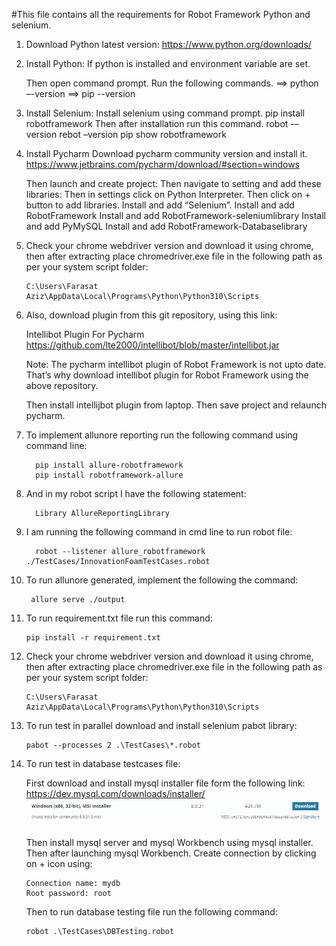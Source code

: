 #This file contains all the requirements for Robot Framework Python and selenium.

1. Download Python latest version:
   https://www.python.org/downloads/

2.  Install Python:
    If python is installed and environment variable are set.

    Then open command prompt.
    Run the following commands.
    ==> python –-version
    ==> pip --version


3.  Install Selenium:
    Install selenium using command prompt.
    pip install robotframework
    Then after installation run this command.
    robot -–version
    rebot –version
    pip show robotframework


4.  Install Pycharm
    Download pycharm community version and install it.
    https://www.jetbrains.com/pycharm/download/#section=windows

    Then launch and create project:
    Then navigate to setting and add these libraries:
    Then in settings click on Python Interpreter.
    Then click on + button to add libraries.
    Install and add “Selenium”.
    Install and add RobotFramework
    Install and add RobotFramework-seleniumlibrary
    Install and add PyMySQL
    Install and add RobotFramework-Databaselibrary



5.  Check your chrome webdriver version and download it using chrome, then after extracting place chromedriver.exe file in the following path as per your system script folder:
    
        C:\Users\Farasat Aziz\AppData\Local\Programs\Python\Python310\Scripts

6.  Also, download plugin from this git repository, using this link:

    Intellibot Plugin For Pycharm
    https://github.com/lte2000/intellibot/blob/master/intellibot.jar

    Note: The pycharm intellibot plugin of Robot Framework is not upto date. That’s why
    download intellibot plugin for Robot Framework using the above repository.
 
    Then install intellijbot plugin from laptop.
    Then save project and relaunch pycharm.


7.  To implement allunore reporting run the following command using command line:
       
          pip install allure-robotframework
          pip install robotframework-allure

8.  And in my robot script I have the following statement:
    
          Library AllureReportingLibrary
    
9.  I am running the following command in cmd line to run robot file:
        
          robot --listener allure_robotframework ./TestCases/InnovationFoamTestCases.robot

10. To run allunore generated, implement the following the command:

         allure serve ./output  

11. To run requirement.txt file run this command:
    
        pip install -r requirement.txt



12. Check your chrome webdriver version and download it using chrome, then after extracting place chromedriver.exe file in the following path as per your system script folder:
    
        C:\Users\Farasat Aziz\AppData\Local\Programs\Python\Python310\Scripts

13. To run test in parallel download and install selenium pabot library:
 
        pabot --processes 2 .\TestCases\*.robot
14.  To run test in database testcases file:

        First download and install mysql installer file form the following link:
        https://dev.mysql.com/downloads/installer/
        ![img.png](img.png)
        
        Then install mysql server and mysql Workbench using mysql installer.
        Then after launching mysql Workbench. 
        Create connection by clicking on + icon using:
        
         Connection name: mydb 
         Root password: root
        
        Then to run database testing file run the following command:
        
         robot .\TestCases\DBTesting.robot

